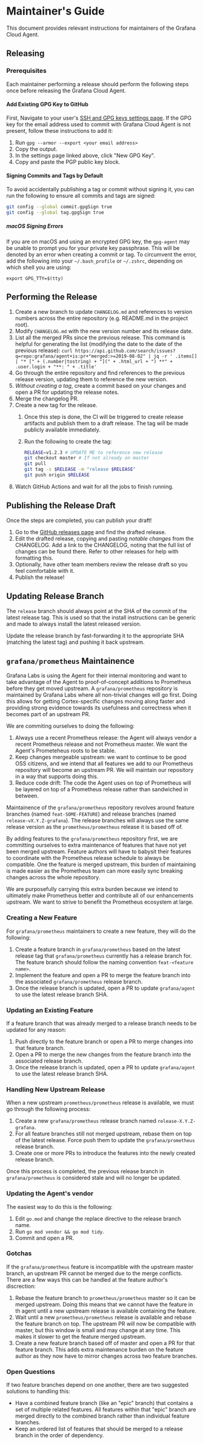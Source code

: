 # Maintainer's Guide

This document provides relevant instructions for maintainers of the Grafana
Cloud Agent.

## Releasing

### Prerequisites

Each maintainer performing a release should perform the following steps once
before releasing the Grafana Cloud Agent.

#### Add Existing GPG Key to GitHub

First, Navigate to your user's [SSH and GPG keys settings
page](https://github.com/settings/keys). If the GPG key for the email address
used to commit with Grafana Cloud Agent is not present, follow these
instructions to add it:

1. Run `gpg --armor --export <your email address>`
2. Copy the output.
3. In the settings page linked above, click "New GPG Key".
4. Copy and paste the PGP public key block.

#### Signing Commits and Tags by Default

To avoid accidentally publishing a tag or commit without signing it, you can run
the following to ensure all commits and tags are signed:

```bash
git config --global commit.gpgSign true
git config --global tag.gpgSign true
```

##### macOS Signing Errors

If you are on macOS and using an encrypted GPG key, the `gpg-agent` may be
unable to prompt you for your private key passphrase. This will be denoted by an
error when creating a commit or tag. To circumvent the error, add the following
into your `~/.bash_profile` or `~/.zshrc`, depending on which shell you are
using:

```
export GPG_TTY=$(tty)
```

## Performing the Release

1. Create a new branch to update `CHANGELOG.md` and references to version
   numbers across the entire repository (e.g. README.md in the project root).
2. Modify `CHANGELOG.md` with the new version number and its release date.
3. List all the merged PRs since the previous release. This command is helpful
   for generating the list (modifying the date to the date of the previous release): `curl https://api.github.com/search/issues?q=repo:grafana/agent+is:pr+"merged:>=2019-08-02" | jq -r ' .items[] | "* [" + (.number|tostring) + "](" + .html_url + ") **" + .user.login + "**: " + .title'`
4. Go through the entire repository and find references to the previous release
   version, updating them to reference the new version.
5. *Without creating a tag*, create a commit based on your changes and open a PR
   for updating the release notes.
6. Merge the changelog PR.
7. Create a new tag for the release.
    1. Once this step is done, the CI will be triggered to create release
       artifacts and publish them to a draft release. The tag will be made
       publicly available immediately.
    2. Run the following to create the tag:

       ```bash
       RELEASE=v1.2.3 # UPDATE ME to reference new release
       git checkout master # If not already on master
       git pull
       git tag -s $RELEASE -m "release $RELEASE"
       git push origin $RELEASE
       ```
8. Watch GitHub Actions and wait for all the jobs to finish running.

## Publishing the Release Draft

Once the steps are completed, you can publish your draft!

1. Go to the [GitHub releases page](https://github.com/grafana/agent/releases)
   and find the drafted release.
2. Edit the drafted release, copying and pasting *notable changes* from the
   CHANGELOG. Add a link to the CHANGELOG, noting that the full list of changes
   can be found there. Refer to other releases for help with formatting this.
3. Optionally, have other team members review the release draft so you feel
   comfortable with it.
4. Publish the release!

## Updating Release Branch

The `release` branch should always point at the SHA of the commit of the latest
release tag. This is used so that the install instructions can be generic and
made to always install the latest released version.

Update the release branch by fast-forwarding it to the appropriate SHA (matching
the latest tag) and pushing it back upstream.

## `grafana/prometheus` Maintainence

Grafana Labs is using the Agent for their internal monitoring and want to take
advantage of the Agent to proof-of-concept additions to Prometheus before they
get moved upstream. A `grafana/prometheus` repository is maintained by Grafana
Labs where all non-trivial changes will go first. Doing this allows for getting
Cortex-specific changes moving along faster and providing strong evidence
towards its usefulness and correctness when it becomes part of an upstream PR.

We are commiting ourselves to doing the following:

1. Always use a recent Prometheus release: the Agent will always vendor a
   recent Prometheus release and not Prometheus master. We want the Agent's
   Prometeheus roots to be stable.
2. Keep changes mergeable upstream: we want to continue to be good OSS citizens,
   and we intend that all features we add to our Prometheus repository will
   become an upstream PR. We will maintain our repository in a way that supports
   doing this.
3. Reduce code drift: The code the Agent uses on top of Prometheus will be
   layered on top of a Prometheus release rather than sandwiched in between.

Maintainence of the `grafana/prometheus` repository revolves around feature
branches (named `feat-SOME-FEATURE`) and release branches (named
`release-vX.Y.Z-grafana`). The release branches will always use the same release
version as the `prometheus/prometheus` release it is based off of.

By adding features to the `grafana/prometheus` repository first, we are
committing ourselves to extra maintenance of features that have not yet been
merged upstream. Feature authors will have to babysit their features to
coordinate with the Prometheus release schedule to always be compatible. One the
feature is merged upstream, this burden of maintaining is made easier as the
Prometheus team can more easily sync breaking changes across the whole
repository.

We are purposefully carrying this extra burden because we intend to ultimately
make Prometheus better and contribute all of our enhancements upstream. We want
to strive to benefit the Prometheus ecosystem at large.

### Creating a New Feature

For `grafana/prometheus` maintainers to create a new feature, they will do the
following:

1. Create a feature branch in `grafana/prometheus` based on the latest release
   tag that `grafana/prometheus` currently has a release branch for. The feature
   branch should follow the naming convention `feat-<feature name>`.
2. Implement the feature and open a PR to merge the feature branch into the
   associated `grafana/prometheus` release branch.
3. Once the release branch is updated, open a PR to update `grafana/agent` to
   use the latest release branch SHA.

### Updating an Existing Feature

If a feature branch that was already merged to a release branch needs to be
updated for any reason:

1. Push directly to the feature branch or open a PR to merge changes into that
   feature branch.
2. Open a PR to merge the new changes from the feature branch into the
   associated release branch.
3. Once the release branch is updated, open a PR to update `grafana/agent` to
   use the latest release branch SHA.

### Handling New Upstream Release

When a new upstream `prometheus/prometheus` release is available, we must go
through the following process:

1. Create a new `grafana/prometheus` release branch named
   `release-X.Y.Z-grafana`.
2. For all feature branches still not merged upstream, rebase them on top of the
   latest release. Force push them to update the `grafana/prometheus` release
   branch.
3. Create one or more PRs to introduce the features into the newly created
   release branch.

Once this process is completed, the previous release branch in
`grafana/prometheus` is considered stale and will no longer be updated.

### Updating the Agent's vendor

The easiest way to do this is the following:

1. Edit `go.mod` and change the replace directive to the release branch name.
2. Run `go mod vendor && go mod tidy`.
3. Commit and open a PR.

### Gotchas

If the `grafana/prometheus` feature is incompatible with the upstream master
branch, an upstream PR cannot be merged due to the merge conflicts. There are a
few ways this can be handled at the feature author's discrection:

1. Rebase the feature branch to `prometheus/prometheus` master so it can be
   merged upstream. Doing this means that we cannot have the feature in th agent
   until a new upstream release is available containing the feature.
2. Wait until a new `prometheus/prometheus` release is available and rebase the
   feature branch on top. The upstream PR will now be compatible with master,
   but this window is small and may change at any time. This makes it slower to
   get the feature merged upstream.
3. Create a new feature branch based off of master and open a PR for that
   feature branch. This adds extra maintenance burden on the feature author as
   they now have to mirror changes across two feature branches.

### Open Questions

If two feature branches depend on one another, there are two suggested solutions
to handling this:

- Have a combined feature branch (like an "epic" branch) that contains a set of
  multiple related features. All features within that "epic" branch are merged
  directly to the combined branch rather than individual feature branches.
- Keep an ordered list of features that should be merged to a release branch in
  the order of dependency.
